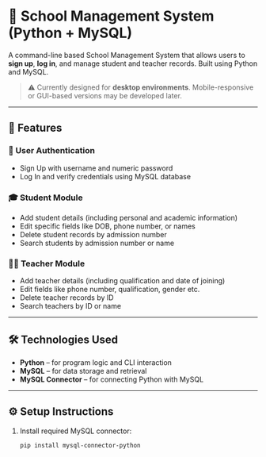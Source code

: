 # 🏫 School Management System (Python + MySQL)

A command-line based School Management System that allows users to **sign up**, **log in**, and manage student and teacher records. Built using Python and MySQL.

> ⚠️ Currently designed for **desktop environments**. Mobile-responsive or GUI-based versions may be developed later.

---

## 📌 Features

### 🔐 User Authentication
- Sign Up with username and numeric password
- Log In and verify credentials using MySQL database

### 🎓 Student Module
- Add student details (including personal and academic information)
- Edit specific fields like DOB, phone number, or names
- Delete student records by admission number
- Search students by admission number or name

### 👨‍🏫 Teacher Module
- Add teacher details (including qualification and date of joining)
- Edit fields like phone number, qualification, gender etc.
- Delete teacher records by ID
- Search teachers by ID or name

---

## 🛠️ Technologies Used

- **Python** – for program logic and CLI interaction
- **MySQL** – for data storage and retrieval
- **MySQL Connector** – for connecting Python with MySQL

---

## ⚙️ Setup Instructions

1. Install required MySQL connector:
   ```bash
   pip install mysql-connector-python
